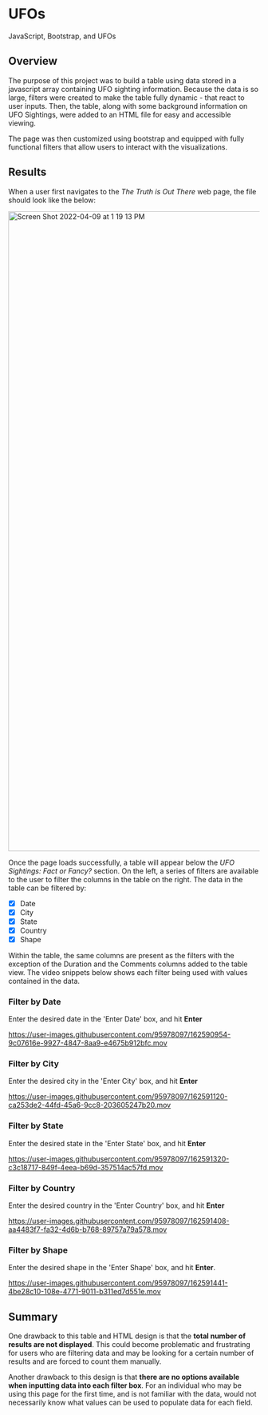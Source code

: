 # UFOs
JavaScript, Bootstrap, and UFOs

## Overview

The purpose of this project was to build a table using data stored in a javascript array containing UFO sighting information. Because the data is so large, filters were created to make the table fully dynamic - that react to user inputs. Then, the table, along with some background information on UFO Sightings, were added to an HTML file for easy and accessible viewing.

The page was then customized using bootstrap and equipped with fully functional filters that allow users to interact with the visualizations.

## Results

When a user first navigates to the *The Truth is Out There* web page, the file should look like the below:

<img width="1280" alt="Screen Shot 2022-04-09 at 1 19 13 PM" src="https://user-images.githubusercontent.com/95978097/162590331-fad7cb78-97ae-4d54-8ae5-b7a355e9b153.png">

Once the page loads successfully, a table will appear below the *UFO Sightings: Fact or Fancy?* section. On the left, a series of filters are available to the user to filter the columns in the table on the right. The data in the table can be filtered by:

- [x] Date
- [x] City
- [x] State
- [x] Country
- [x] Shape
  
Within the table, the same columns are present as the filters with the exception of the Duration and the Comments columns added to the table view. The video snippets below shows each filter being used with values contained in the data. 

### Filter by Date
Enter the desired date in the 'Enter Date' box, and hit **Enter**

https://user-images.githubusercontent.com/95978097/162590954-9c07616e-9927-4847-8aa9-e4675b912bfc.mov

### Filter by City
Enter the desired city in the 'Enter City' box, and hit **Enter**

https://user-images.githubusercontent.com/95978097/162591120-ca253de2-44fd-45a6-9cc8-203605247b20.mov

### Filter by State
Enter the desired state in the 'Enter State' box, and hit **Enter**

https://user-images.githubusercontent.com/95978097/162591320-c3c18717-849f-4eea-b69d-357514ac57fd.mov

### Filter by Country
Enter the desired country in the 'Enter Country' box, and hit **Enter**

https://user-images.githubusercontent.com/95978097/162591408-aa4483f7-fa32-4d6b-b768-89757a79a578.mov

### Filter by Shape
Enter the desired shape in the 'Enter Shape' box, and hit **Enter**.

https://user-images.githubusercontent.com/95978097/162591441-4be28c10-108e-4771-9011-b311ed7d551e.mov

## Summary

One drawback to this table and HTML design is that the **total number of results are not displayed**. This could become problematic and frustrating for users who are filtering data and may be looking for a certain number of results and are forced to count them manually. 

Another drawback to this design is that **there are no options available when inputting data into each filter box**. For an individual who may be using this page for the first time, and is not familiar with the data, would not necessarily know what values can be used to populate data for each field. 
